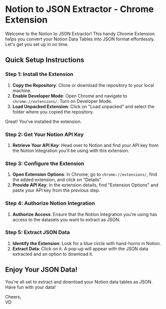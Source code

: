 # Notion to JSON Extractor - Chrome Extension

Welcome to the Notion to JSON Extractor! This handy Chrome Extension helps you convert your Notion Data Tables into JSON format effortlessly. Let's get you set up in no time.

## Quick Setup Instructions

### Step 1: Install the Extension
1. **Copy the Repository**: Clone or download the repository to your local machine.
2. **Enable Developer Mode**: Open Chrome and navigate to `chrome://extensions/`. Turn on Developer Mode.
3. **Load Unpacked Extension**: Click on "Load unpacked" and select the folder where you copied the repository.

Great! You've installed the extension.

### Step 2: Get Your Notion API Key
1. **Retrieve Your API Key**: Head over to Notion and find your API key from the Notion Integration you’ll be using with this extension.

### Step 3: Configure the Extension
1. **Open Extension Options**: In Chrome, go to `chrome://extensions/`, find the added extension, and click on "Details".
2. **Provide API Key**: In the extension details, find "Extension Options" and paste your API key from the previous step.

### Step 4: Authorize Notion Integration
1. **Authorize Access**: Ensure that the Notion Integration you’re using has access to the datasets you want to extract as JSON.

### Step 5: Extract JSON Data
1. **Identify the Extension**: Look for a blue circle with hand-horns in Notion.
2. **Extract Data**: Click on it. A pop-up will appear with the JSON data extracted and an option to download it.

## Enjoy Your JSON Data!
You're all set to extract and download your Notion data tables as JSON. Have fun with your data!

Cheers,  
VD
